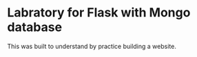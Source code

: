 # Labratory for Flask with Mongo database
This was built to understand by practice building a website.

